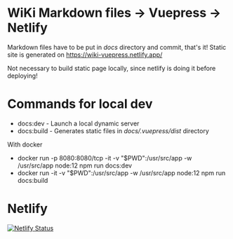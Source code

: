 # WiKi Markdown files -> Vuepress -> Netlify
Markdown files have to be put in _docs_ directory and commit, that's it!
Static site is generated on https://wiki-vuepress.netlify.app/

Not necessary to build static page locally, since netlify is doing it before deploying!

# Commands for local dev

* docs:dev - Launch a local dynamic server
* docs:build - Generates static files in _docs/.vuepress/dist_ directory

With docker 
* docker run -p 8080:8080/tcp -it -v "$PWD":/usr/src/app -w /usr/src/app node:12 npm run docs:dev
* docker run -it -v "$PWD":/usr/src/app -w /usr/src/app node:12 npm run docs:build

# Netlify
[![Netlify Status](https://api.netlify.com/api/v1/badges/79f61513-c1e6-4cea-b31f-9ccbf892e5e2/deploy-status)](https://app.netlify.com/sites/wiki-vuepress/deploys)
